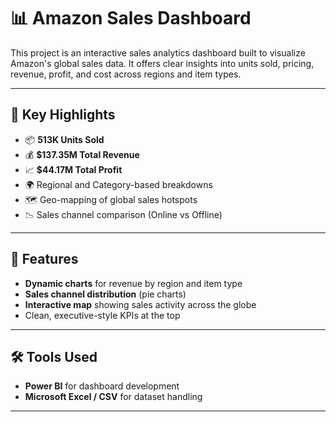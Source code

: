 # 📊 Amazon Sales Dashboard

This project is an interactive sales analytics dashboard built to visualize Amazon's global sales data. It offers clear insights into units sold, pricing, revenue, profit, and cost across regions and item types.

---

## 🚀 Key Highlights

- 📦 **513K Units Sold**
- 💰 **$137.35M Total Revenue**
- 📈 **$44.17M Total Profit**
- 🌍 Regional and Category-based breakdowns
- 🗺️ Geo-mapping of global sales hotspots
- 📉 Sales channel comparison (Online vs Offline)

---

## 📌 Features

- **Dynamic charts** for revenue by region and item type
- **Sales channel distribution** (pie charts)
- **Interactive map** showing sales activity across the globe
- Clean, executive-style KPIs at the top

---

## 🛠️ Tools Used

- **Power BI** for dashboard development
- **Microsoft Excel / CSV** for dataset handling
---
